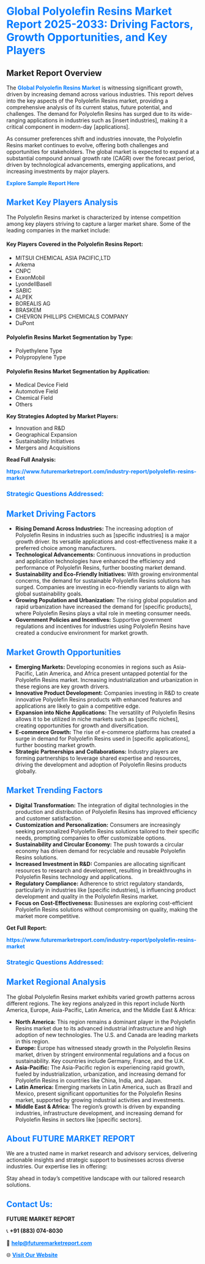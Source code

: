 <h1 style="color: #007BFF;">Global Polyolefin Resins Market Report 2025-2033: Driving Factors, Growth Opportunities, and Key Players</h1>

<section id="overview">
<h2>Market Report Overview</h2>
<p>The <a href="https://www.futuremarketreport.com/industry-report/polyolefin-resins-market" style="color: #007BFF; text-decoration: none;"><strong>Global Polyolefin Resins Market</strong></a> is witnessing significant growth, driven by increasing demand across various industries. This report delves into the key aspects of the Polyolefin Resins market, providing a comprehensive analysis of its current status, future potential, and challenges. The demand for Polyolefin Resins has surged due to its wide-ranging applications in industries such as [insert industries], making it a critical component in modern-day [applications].</p>
<p>As consumer preferences shift and industries innovate, the Polyolefin Resins market continues to evolve, offering both challenges and opportunities for stakeholders. The global market is expected to expand at a substantial compound annual growth rate (CAGR) over the forecast period, driven by technological advancements, emerging applications, and increasing investments by major players.</p>
</section>

<section id="overview">
<p><a href="https://www.futuremarketreport.com/request-sample/reportId=84904" style="color: #007BFF; text-decoration: none;"><strong>Explore Sample Report Here</strong></a></p>
</section>

<section id="key-players">
<h2 style="color: #007BFF;">Market Key Players Analysis</h2>
<p>The Polyolefin Resins market is characterized by intense competition among key players striving to capture a larger market share. Some of the leading companies in the market include:</p>
<h4>Key Players Covered in the Polyolefin Resins Report:</h4>
<ul><li>MITSUI CHEMICAL ASIA PACIFIC,LTD</li><li>Arkema</li><li>CNPC</li><li>ExxonMobil</li><li>LyondellBasell</li><li>SABIC</li><li>ALPEK</li><li>BOREALIS AG</li><li>BRASKEM</li><li>CHEVRON PHILLIPS CHEMICALS COMPANY</li><li>DuPont</li></ul>
<h4>Polyolefin Resins Market Segmentation by Type:</h4>
<ul><li>Polyethylene Type</li><li>Polypropylene Type</li></ul>

<h4>Polyolefin Resins Market Segmentation by Application:</h4>
<ul><li>Medical Device Field</li><li>Automotive Field</li><li>Chemical Field</li><li>Others</li></ul>
<p><strong>Key Strategies Adopted by Market Players:</strong></p>
<ul>
<li>Innovation and R&D</li>
<li>Geographical Expansion</li>
<li>Sustainability Initiatives</li>
<li>Mergers and Acquisitions</li>
</ul>
</section>

<section>
<p><strong>Read Full Analysis: </strong></p><a href="https://www.futuremarketreport.com/industry-report/polyolefin-resins-market" style="color: #007BFF; text-decoration: none;"><strong>https://www.futuremarketreport.com/industry-report/polyolefin-resins-market</strong></a>
<h3 style="color: #007BFF;">Strategic Questions Addressed:</h3>
</section>

<section id="driving-factors">
<h2 style="color: #007BFF;">Market Driving Factors</h2>
<ul>
<li><strong>Rising Demand Across Industries:</strong> The increasing adoption of Polyolefin Resins in industries such as [specific industries] is a major growth driver. Its versatile applications and cost-effectiveness make it a preferred choice among manufacturers.</li>
<li><strong>Technological Advancements:</strong> Continuous innovations in production and application technologies have enhanced the efficiency and performance of Polyolefin Resins, further boosting market demand.</li>
<li><strong>Sustainability and Eco-Friendly Initiatives:</strong> With growing environmental concerns, the demand for sustainable Polyolefin Resins solutions has surged. Companies are investing in eco-friendly variants to align with global sustainability goals.</li>
<li><strong>Growing Population and Urbanization:</strong> The rising global population and rapid urbanization have increased the demand for [specific products], where Polyolefin Resins plays a vital role in meeting consumer needs.</li>
<li><strong>Government Policies and Incentives:</strong> Supportive government regulations and incentives for industries using Polyolefin Resins have created a conducive environment for market growth.</li>
</ul>
</section>

<section id="growth-opportunities">
<h2 style="color: #007BFF;">Market Growth Opportunities</h2>
<ul>
<li><strong>Emerging Markets:</strong> Developing economies in regions such as Asia-Pacific, Latin America, and Africa present untapped potential for the Polyolefin Resins market. Increasing industrialization and urbanization in these regions are key growth drivers.</li>
<li><strong>Innovative Product Development:</strong> Companies investing in R&D to create innovative Polyolefin Resins products with enhanced features and applications are likely to gain a competitive edge.</li>
<li><strong>Expansion into Niche Applications:</strong> The versatility of Polyolefin Resins allows it to be utilized in niche markets such as [specific niches], creating opportunities for growth and diversification.</li>
<li><strong>E-commerce Growth:</strong> The rise of e-commerce platforms has created a surge in demand for Polyolefin Resins used in [specific applications], further boosting market growth.</li>
<li><strong>Strategic Partnerships and Collaborations:</strong> Industry players are forming partnerships to leverage shared expertise and resources, driving the development and adoption of Polyolefin Resins products globally.</li>
</ul>
</section>

<section id="trending-factors">
<h2 style="color: #007BFF;">Market Trending Factors</h2>
<ul>
<li><strong>Digital Transformation:</strong> The integration of digital technologies in the production and distribution of Polyolefin Resins has improved efficiency and customer satisfaction.</li>
<li><strong>Customization and Personalization:</strong> Consumers are increasingly seeking personalized Polyolefin Resins solutions tailored to their specific needs, prompting companies to offer customizable options.</li>
<li><strong>Sustainability and Circular Economy:</strong> The push towards a circular economy has driven demand for recyclable and reusable Polyolefin Resins solutions.</li>
<li><strong>Increased Investment in R&D:</strong> Companies are allocating significant resources to research and development, resulting in breakthroughs in Polyolefin Resins technology and applications.</li>
<li><strong>Regulatory Compliance:</strong> Adherence to strict regulatory standards, particularly in industries like [specific industries], is influencing product development and quality in the Polyolefin Resins market.</li>
<li><strong>Focus on Cost-Effectiveness:</strong> Businesses are exploring cost-efficient Polyolefin Resins solutions without compromising on quality, making the market more competitive.</li>
</ul>
</section>

<section>
<p><strong>Get Full Report: </strong></p><a href="https://www.futuremarketreport.com/industry-report/polyolefin-resins-market" style="color: #007BFF; text-decoration: none;"><strong>https://www.futuremarketreport.com/industry-report/polyolefin-resins-market</strong></a>
<h3 style="color: #007BFF;">Strategic Questions Addressed:</h3>
</section>


<section id="regional-analysis">
<h2 style="color: #007BFF;">Market Regional Analysis</h2>
<p>The global Polyolefin Resins market exhibits varied growth patterns across different regions. The key regions analyzed in this report include North America, Europe, Asia-Pacific, Latin America, and the Middle East & Africa:</p>
<ul>
<li><strong>North America:</strong> This region remains a dominant player in the Polyolefin Resins market due to its advanced industrial infrastructure and high adoption of new technologies. The U.S. and Canada are leading markets in this region.</li>
<li><strong>Europe:</strong> Europe has witnessed steady growth in the Polyolefin Resins market, driven by stringent environmental regulations and a focus on sustainability. Key countries include Germany, France, and the U.K.</li>
<li><strong>Asia-Pacific:</strong> The Asia-Pacific region is experiencing rapid growth, fueled by industrialization, urbanization, and increasing demand for Polyolefin Resins in countries like China, India, and Japan.</li>
<li><strong>Latin America:</strong> Emerging markets in Latin America, such as Brazil and Mexico, present significant opportunities for the Polyolefin Resins market, supported by growing industrial activities and investments.</li>
<li><strong>Middle East & Africa:</strong> The region’s growth is driven by expanding industries, infrastructure development, and increasing demand for Polyolefin Resins in sectors like [specific sectors].</li>
</ul>
</section>

<footer>
<h2 style="color: #007BFF;">About FUTURE MARKET REPORT</h2>
<p>We are a trusted name in market research and advisory services, delivering actionable insights and strategic support to businesses across diverse industries. Our expertise lies in offering:</p>

<p>Stay ahead in today’s competitive landscape with our tailored research solutions.</p>

<h2 style="color: #007BFF;">Contact Us:</h2>
<p><strong>FUTURE MARKET REPORT</strong></p>
<p>📞 <strong>+91 (883) 074-8030</strong></p>
<p>📧 <strong><a href="mailto:help@futuremarketreport.com" style="color: #007BFF;">help@futuremarketreport.com</a></strong></p>
<p>🌐 <strong><a href="https://www.futuremarketreport.com/" style="color: #007BFF;">Visit Our Website</a></strong></p>
</footer>